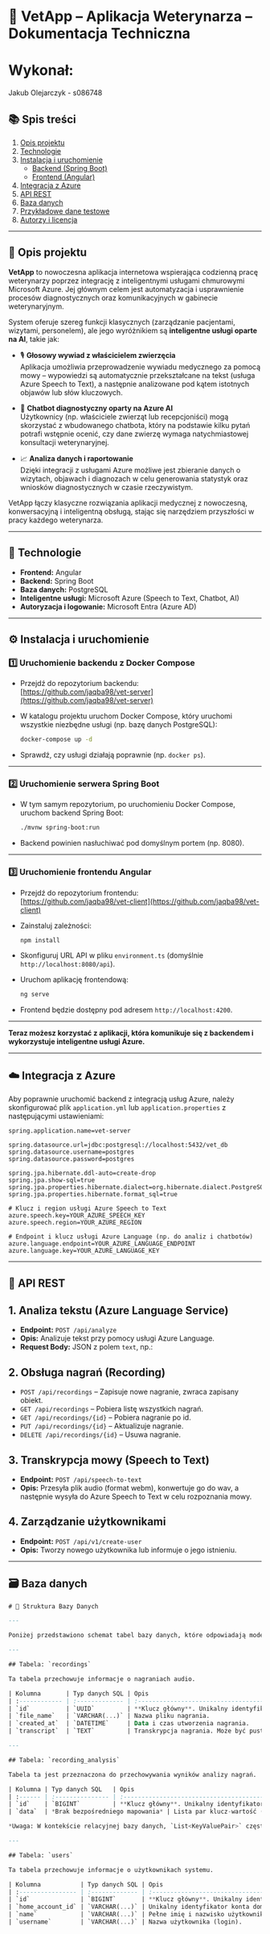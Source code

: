 # 🐾 VetApp – Aplikacja Weterynarza – Dokumentacja Techniczna

# Wykonał:
Jakub Olejarczyk - s086748

## 📚 Spis treści
1. [Opis projektu](#opis-projektu)
2. [Technologie](#technologie)
3. [Instalacja i uruchomienie](#instalacja-i-uruchomienie)
    - [Backend (Spring Boot)](#backend-spring-boot)
    - [Frontend (Angular)](#frontend-angular)
4. [Integracja z Azure](#integracja-z-azure)
5. [API REST](#api-rest)
6. [Baza danych](#baza-danych)
7. [Przykładowe dane testowe](#przykładowe-dane-testowe)
8. [Autorzy i licencja](#autorzy-i-licencja)

---

## 🐶 Opis projektu

**VetApp** to nowoczesna aplikacja internetowa wspierająca codzienną pracę weterynarzy poprzez integrację z inteligentnymi usługami chmurowymi Microsoft Azure. Jej głównym celem jest automatyzacja i usprawnienie procesów diagnostycznych oraz komunikacyjnych w gabinecie weterynaryjnym.

System oferuje szereg funkcji klasycznych (zarządzanie pacjentami, wizytami, personelem), ale jego wyróżnikiem są **inteligentne usługi oparte na AI**, takie jak:

- 🎙️ **Głosowy wywiad z właścicielem zwierzęcia**  
  Aplikacja umożliwia przeprowadzenie wywiadu medycznego za pomocą mowy – wypowiedzi są automatycznie przekształcane na tekst (usługa Azure Speech to Text), a następnie analizowane pod kątem istotnych objawów lub słów kluczowych.

- 🤖 **Chatbot diagnostyczny oparty na Azure AI**  
  Użytkownicy (np. właściciele zwierząt lub recepcjoniści) mogą skorzystać z wbudowanego chatbota, który na podstawie kilku pytań potrafi wstępnie ocenić, czy dane zwierzę wymaga natychmiastowej konsultacji weterynaryjnej.

- 📈 **Analiza danych i raportowanie**  
  Dzięki integracji z usługami Azure możliwe jest zbieranie danych o wizytach, objawach i diagnozach w celu generowania statystyk oraz wniosków diagnostycznych w czasie rzeczywistym.

VetApp łączy klasyczne rozwiązania aplikacji medycznej z nowoczesną, konwersacyjną i inteligentną obsługą, stając się narzędziem przyszłości w pracy każdego weterynarza.

---

## 🧰 Technologie

- **Frontend:** Angular
- **Backend:** Spring Boot
- **Baza danych:** PostgreSQL
- **Inteligentne usługi:** Microsoft Azure (Speech to Text, Chatbot, AI)
- **Autoryzacja i logowanie:** Microsoft Entra (Azure AD)

---

## ⚙️ Instalacja i uruchomienie

### 1️⃣ Uruchomienie backendu z Docker Compose

- Przejdź do repozytorium backendu:  
  [https://github.com/jaqba98/vet-server](https://github.com/jaqba98/vet-server)

- W katalogu projektu uruchom Docker Compose, który uruchomi wszystkie niezbędne usługi (np. bazę danych PostgreSQL):
  ```bash
  docker-compose up -d
  ```

- Sprawdź, czy usługi działają poprawnie (np. `docker ps`).

---

### 2️⃣ Uruchomienie serwera Spring Boot

- W tym samym repozytorium, po uruchomieniu Docker Compose, uruchom backend Spring Boot:
  ```bash
  ./mvnw spring-boot:run
  ```

- Backend powinien nasłuchiwać pod domyślnym portem (np. 8080).

---

### 3️⃣ Uruchomienie frontendu Angular

- Przejdź do repozytorium frontendu:  
  [https://github.com/jaqba98/vet-client](https://github.com/jaqba98/vet-client)

- Zainstaluj zależności:
  ```bash
  npm install
  ```

- Skonfiguruj URL API w pliku `environment.ts` (domyślnie `http://localhost:8080/api`).

- Uruchom aplikację frontendową:
  ```bash
  ng serve
  ```

- Frontend będzie dostępny pod adresem `http://localhost:4200`.

---

**Teraz możesz korzystać z aplikacji, która komunikuje się z backendem i wykorzystuje inteligentne usługi Azure.**

---

## ☁️ Integracja z Azure

Aby poprawnie uruchomić backend z integracją usług Azure, należy skonfigurować plik `application.yml` lub `application.properties` z następującymi ustawieniami:

```properties
spring.application.name=vet-server

spring.datasource.url=jdbc:postgresql://localhost:5432/vet_db
spring.datasource.username=postgres
spring.datasource.password=postgres

spring.jpa.hibernate.ddl-auto=create-drop
spring.jpa.show-sql=true
spring.jpa.properties.hibernate.dialect=org.hibernate.dialect.PostgreSQLDialect
spring.jpa.properties.hibernate.format_sql=true

# Klucz i region usługi Azure Speech to Text
azure.speech.key=YOUR_AZURE_SPEECH_KEY
azure.speech.region=YOUR_AZURE_REGION

# Endpoint i klucz usługi Azure Language (np. do analiz i chatbotów)
azure.language.endpoint=YOUR_AZURE_LANGUAGE_ENDPOINT
azure.language.key=YOUR_AZURE_LANGUAGE_KEY
```

---

## 🔗 API REST

## 1. Analiza tekstu (Azure Language Service)

* **Endpoint:** `POST /api/analyze`
* **Opis:** Analizuje tekst przy pomocy usługi Azure Language.
* **Request Body:** JSON z polem `text`, np.:

## 2. Obsługa nagrań (Recording)

* `POST /api/recordings` – Zapisuje nowe nagranie, zwraca zapisany obiekt.
* `GET /api/recordings` – Pobiera listę wszystkich nagrań.
* `GET /api/recordings/{id}` – Pobiera nagranie po id.
* `PUT /api/recordings/{id}` – Aktualizuje nagranie.
* `DELETE /api/recordings/{id}` – Usuwa nagranie.

## 3. Transkrypcja mowy (Speech to Text)

* **Endpoint:** `POST /api/speech-to-text`
* **Opis:** Przesyła plik audio (format webm), konwertuje go do wav, a następnie wysyła do Azure Speech to Text w celu rozpoznania mowy.

## 4. Zarządzanie użytkownikami

* **Endpoint:** `POST /api/v1/create-user`
* **Opis:** Tworzy nowego użytkownika lub informuje o jego istnieniu.

---

## 🗃️ Baza danych

```sql
# 💾 Struktura Bazy Danych

---

Poniżej przedstawiono schemat tabel bazy danych, które odpowiadają modelom encji używanym w aplikacji.

---

## Tabela: `recordings`

Ta tabela przechowuje informacje o nagraniach audio.

| Kolumna       | Typ danych SQL | Opis                                             | Ograniczenia            |
| :------------ | :------------- | :----------------------------------------------- | :---------------------- |
| `id`          | `UUID`         | **Klucz główny**. Unikalny identyfikator nagrania. | `NOT NULL`, `PRIMARY KEY` |
| `file_name`   | `VARCHAR(...)` | Nazwa pliku nagrania.                            | `NOT NULL`              |
| `created_at`  | `DATETIME`     | Data i czas utworzenia nagrania.                 | `NOT NULL`              |
| `transcript`  | `TEXT`         | Transkrypcja nagrania. Może być pusta.           | `NULL` (domyślnie)      |

---

## Tabela: `recording_analysis`

Tabela ta jest przeznaczona do przechowywania wyników analizy nagrań.

| Kolumna | Typ danych SQL   | Opis                                     | Ograniczenia            |
| :------ | :--------------- | :--------------------------------------- | :---------------------- |
| `id`    | `BIGINT`         | **Klucz główny**. Unikalny identyfikator analizy. | `NOT NULL`, `PRIMARY KEY` |
| `data`  | *Brak bezpośredniego mapowania* | Lista par klucz-wartość (szczegóły mogą zależeć od implementacji `KeyValuePair` i specyfiki bazy danych). |                        |

*Uwaga: W kontekście relacyjnej bazy danych, `List<KeyValuePair>` często jest implementowany jako osobna tabela, np. `recording_analysis_data`, z kolumnami takimi jak `analysis_id`, `key` i `value`, gdzie `analysis_id` byłoby kluczem obcym do tabeli `recording_analysis`.*

---

## Tabela: `users`

Ta tabela przechowuje informacje o użytkownikach systemu.

| Kolumna           | Typ danych SQL | Opis                                       | Ograniczenia                                                                    |
| :---------------- | :------------- | :----------------------------------------- | :------------------------------------------------------------------------------ |
| `id`              | `BIGINT`       | **Klucz główny**. Unikalny identyfikator użytkownika. | `NOT NULL`, `PRIMARY KEY`, `AUTO_INCREMENT` (lub sekwencja)                      |
| `home_account_id` | `VARCHAR(...)` | Unikalny identyfikator konta domowego użytkownika. | `NOT NULL`, `UNIQUE` (ograniczenie: `users_home_account_id_unique`) |
| `name`            | `VARCHAR(...)` | Pełne imię i nazwisko użytkownika.         | `NOT NULL`                                                                      |
| `username`        | `VARCHAR(...)` | Nazwa użytkownika (login).                 | `NOT NULL`                                                                      |
```
